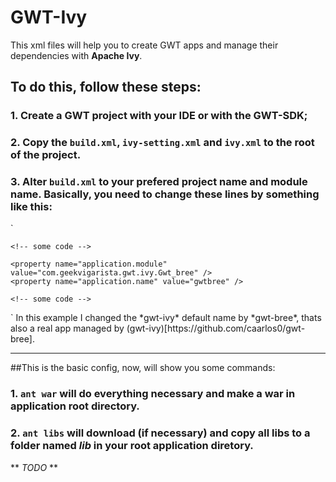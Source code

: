 # GWT-Ivy

This xml files will help you to create GWT apps and manage their dependencies with **Apache Ivy**.

## To do this, follow these steps:

### 1. Create a GWT project with your IDE or with the GWT-SDK;

### 2. Copy the `build.xml`, `ivy-setting.xml` and `ivy.xml` to the root of the project.

### 3. Alter `build.xml` to your prefered project name and module name. Basically, you need to change these lines by something like this:
`
<project name="gwt-bree" xmlns:ivy="antlib:org.apache.ivy.ant" default="build" basedir=".">

    <!-- some code -->

    <property name="application.module" value="com.geekvigarista.gwt.ivy.Gwt_bree" />
    <property name="application.name" value="gwtbree" />

    <!-- some code -->
</project>
`
In this example I changed the *gwt-ivy* default name by *gwt-bree*, thats also a real app managed by (gwt-ivy)[https://github.com/caarlos0/gwt-bree].

-----------------

##This is the basic config, now, will show you some commands:

### 1. `ant war` will do everything necessary and make a war in application root directory.
### 2. `ant libs` will download (if necessary) and copy all libs to a folder named *lib* in your root application diretory.

** *TODO* **


